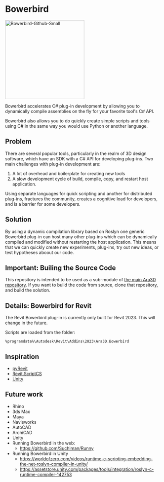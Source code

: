# Bowerbird

<img width="256" alt="Bowerbird-Github-Small" src="https://github.com/ara3d/bowerbird/assets/1759994/6f6f9fac-15b1-48a4-b8dd-5cbe88a0175a">

Bowerbird accelerates C# plug-in development by allowing you to dynamically compile assemblies 
on the fly for your favorite tool's C# API.

Bowerbird also allows you to do quickly create simple scripts and tools using C# in the same way you would 
use Python or another language. 

## Problem

There are several popular tools, particularly in the realm of 3D design software, which have an SDK with a C# API 
for developing plug-ins.  Two main challenges with plug-in development are:

1. A lot of overhead and boilerplate for creating new tools
2. A slow development cycle of build, compile, copy, and restart host application.   

Using separate languages for quick scripting and another for distributed plug-ins, fractures the community, 
creates a cognitive load for developers, and is a barrier for some developers. 
  
## Solution

By using a dynamic compilation library based on Roslyn one generic Bowerbird plug-in 
can host many other plug-ins which can be dynamically compiled and modified without restarting the host application.
This means that we can quickly create new experiments, plug-ins, try out new ideas, or test hypotheses aboout 
our code.  

## Important: Builing the Source Code

This repository is intended to be used as a sub-module of 
[the main Ara3D repository](http://github.com/ara3d/ara3d). If you want to build the 
code from source, clone that repository, and build the solution. 

## Details: Bowerbird for Revit 

The Revit Bowerbird plug-in is currently only built for Revit 2023. This will change in the future. 

Scripts are loaded from the folder: 

`%programdata%\Autodesk\Revit\Addins\2023\Ara3D.Bowerbird`

## Inspiration 

* [pyRevit](https://github.com/eirannejad/pyRevit)
* [Revit.ScriptCS](https://github.com/sridharbaldava/Revit.ScriptCS)
* [Unity](https://unity.com/) 

## Future work 

* Rhino 
* 3ds Max
* Maya
* Navisworks
* AutoCAD
* ArchiCAD
* Unity
* Running Bowerbird in the web: 
	* https://github.com/Suchiman/Runny
* Running Bowerbird in Unity
	* https://worldofzero.com/videos/runtime-c-scripting-embedding-the-net-roslyn-compiler-in-unity/
	* https://assetstore.unity.com/packages/tools/integration/roslyn-c-runtime-compiler-142753

